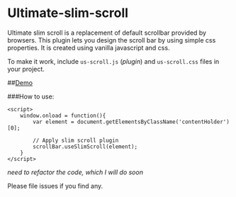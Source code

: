 Ultimate-slim-scroll 
====================

Ultimate slim scroll is a replacement of default scrollbar provided by browsers. 
This plugin lets you design the scroll bar by using simple css properties. It is created using vanilla javascript and css.

To make it work, include `us-scroll.js` (_plugin_) and `us-scroll.css` files in your project.


##[Demo](https://rawgit.com/venkateshwar/Ultimate-Slim-scroll/master/index.html)


###How to use:

    <script>
        window.onload = function(){  
            var element = document.getElementsByClassName('contentHolder')[0];

            // Apply slim scroll plugin
            scrollBar.useSlimScroll(element);
        }
    </script>

_need to refactor the code, which I will do soon_

Please file issues if you find any.

